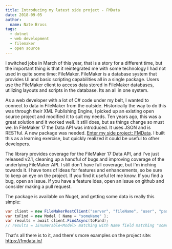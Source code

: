 ```yaml
---
title: Introducing my latest side project - FMData
date: 2018-09-05
author: 
  name: Nate Bross
tags: 
  - dotnet
  - web development
  - filemaker
  - open source
---
```

I switched jobs in March of this year, that is a story for a different time, but the important thing is that it reintegrated me with some technology I had not used in quite some time: FileMaker. FileMaker is a database system that provides UI and basic scripting capabilities all in a single package. Users use the FileMaker client to access data stored in FileMaker databases, utilizing layouts and scripts in the database. Its an all in one system.

As a web developer with a lot of C# code under my belt, I wanted to connect to data in FileMaker from the outside. Historically the way to do this was through their XML Publishing Engine, I picked up an existing open source project and modified it to suit my needs. Ten years ago, this was a great solution and it worked well. It still does, but as things change so must we. In FileMaker 17 the Data API was introduced. It uses JSON and is RESTful. A new package was needed. [Enter my side project: FMData](https://github.com/fuzzzerd/fmdata). I built this as a learning exercise, but quickly realized it could be useful to other developers.

The library provides coverage for the FileMaker 17 Data API, and I've just released v2.1, cleaning up a handful of bugs and improving coverage of the underlying FileMaker API. I still don't have full coverage, but I'm inching towards it. I have tons of ideas for features and enhancements, so be sure to keep an eye on the project. If you find it useful let me know. If you find a bug, open an issue. If you have a feature idea, open an issue on github and consider making a pull request.

The package is available on Nuget, and getting some data is really this simple:

```csharp
var client = new FileMakerRestClient("server", "fileName", "user", "pass"); // without .fmp12
var toFind = new Model { Name = "someName" };
var results = await client.FindAsync(toFind);
// results = IEnumerable<Model> matching with Name field matching "someName" as a FileMaker Findrequest.
```

That's all there is to it, and there's more examples on the project site: <https://fmdata.io/>
